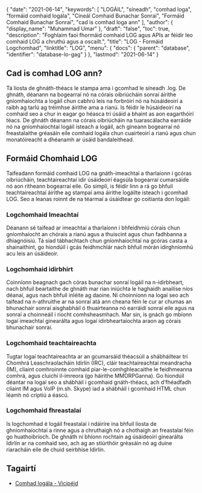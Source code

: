 {
  "date": "2021-06-14",
  "keywords": [
"LOGÁIL",
"síneadh",
"comhad loga",
"formáid comhaid logála",
"Cineál Comhaid Bunachar Sonraí",
"Formáid Comhaid Bunachar Sonraí",
"cad is comhad loga ann"
],
  "author": {
    "display_name": "Muhammad Umar"
},
  "draft": "false",
  "toc": true,
  "description": "Foghlaim faoi fhormáid comhaid LOG agus APIs ar féidir leo comhaid LOG a chruthú agus a oscailt.",
  "title": "LOG - Formáid Logchomhad",
  "linktitle": "LOG",
  "menu": {
    "docs": {
      "parent": "database",
      "identifier": "database-lo-gag"
}
},
  "lastmod": "2021-06-14"
}

## Cad is comhad LOG ann?
Tá liosta de ghnáth-théacs le stampa ama i gcomhad le síneadh .log. De ghnáth, déanann na bogearraí nó na córais oibriúcháin sonraí áirithe gníomhaíochta a logáil chun cabhrú leis na forbróirí nó na húsáideoirí a raibh ag tarlú ag tréimhse áirithe ama a rianú. Is féidir le húsáideoirí na comhaid seo a chur in eagar go héasca trí úsáid a bhaint as aon eagarthóirí téacs. De ghnáth déanann na córais oibriúcháin na tuarascálacha earráide nó na gníomhaíochtaí logáil isteach a logáil, ach gineann bogearraí nó freastalaithe gréasáin eile comhaid logála chun cuairteoirí a rianú agus chun monatóireacht a dhéanamh ar úsáid bandaleithead.

## Formáid Chomhaid LOG
Taifeadann formáid comhaid LOG na gnáth-imeachtaí a tharlaíonn i gcóras oibriúcháin, teachtaireachtaí idir úsáideoirí éagsúla bogearraí cumarsáide nó aon ritheann bogearraí eile. Go simplí, is féidir linn a rá go bhfuil teachtaireachtaí áirithe ag stampaí ama áirithe logáilte isteach i gcomhad LOG. Seo a leanas roinnt de na téarmaí a úsáidtear go coitianta don logáil:
### Logchomhaid Imeachtaí
Déanann sé taifead ar imeachtaí a tharlaíonn i bhfeidhmiú córais chun gníomhaíocht an chórais a rianú agus a thuiscint agus chun fadhbanna a dhiagnóisiú. Tá siad tábhachtach chun gníomhaíochtaí na gcóras casta a shainaithint, go hiondúil i gcás feidhmchlár nach bhfuil mórán idirghníomhú acu leis an úsáideoir.
### Logchomhaid idirbhirt
Coinníonn beagnach gach córas bunachar sonraí logáil na n-idirbheart, nach bhfuil beartaithe de ghnáth mar rian iniúchta le haghaidh anailíse níos déanaí, agus nach bhfuil inléite ag daoine. Ní choinníonn na logaí seo ach taifead na n-athruithe ar na sonraí atá ann cheana féin le cur ar chumas an bhunachair sonraí aisghabháil ó thuairteanna nó earráidí sonraí eile agus na sonraí a choinneáil i riocht comhsheasmhach. Mar sin, is gnách go mbíonn logaí imeachtaí ginearálta agus logaí idirbheartaíochta araon ag córais bhunachair sonraí.
### Logchomhaid teachtaireachta
Tugtar logaí teachtaireachta ar an gcumarsáid théacsúil a shábháiltear trí Chomhrá Leaschraolacháin Idirlín (IRC), cláir teachtaireachtaí meandracha (IM), cliaint comhroinnte comhaid piar-le-comhghleacaithe le feidhmeanna comhrá, agus cluichí il-imreora (go háirithe MMORPGanna). Go hiondúil déantar na logaí seo a shábháil i gcomhaid gnáth-théacs, ach d’fhéadfadh cliaint IM agus VoIP (m.sh. Skype) iad a shábháil i gcomhaid HTML chun léamh nó criptiú a éascú.
### Logchomhaid fhreastalaí
Is logchomhad é logáil freastalaí i ndáiríre ina bhfuil liosta de ghníomhaíochtaí a rinne agus a chruthaigh nó a chothaigh an freastalaí féin go huathoibríoch. De ghnáth ní bhíonn rochtain ag úsáideoirí ginearálta Idirlín ar na comhaid seo, ach ag an stiúrthóir gréasáin nó ag duine riaracháin eile de chuid seirbhíse Idirlín.



## Tagairtí ##

* [Comhad logála - Vicipéid](https://ga.wikipedia.org/wiki/Log_file)


